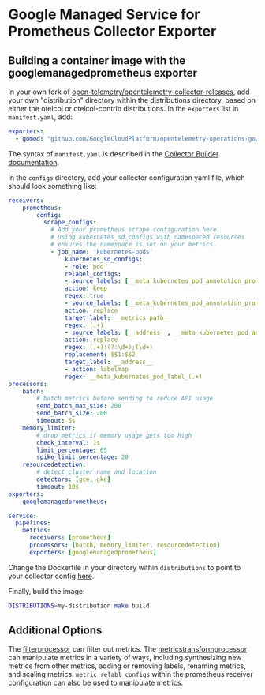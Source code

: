 # Google Managed Service for Prometheus Collector Exporter

## Building a container image with the googlemanagedprometheus exporter

In your own fork of [open-telemetry/opentelemetry-collector-releases](https://github.com/open-telemetry/opentelemetry-collector-releases), add your own "distribution" directory within the distributions directory, based on either the otelcol or otelcol-contrib distributions. In the `exporters` list in `manifest.yaml`, add:
```yaml
exporters:
  - gomod: "github.com/GoogleCloudPlatform/opentelemetry-operations-go/exporter/collector/googlemanagedprometheus v0.30.1"
```

The syntax of `manifest.yaml` is described in the [Collector Builder documentation](https://github.com/open-telemetry/opentelemetry-collector/blob/54f271b7d473f36b4ecbc21994d59359dbd263f6/cmd/builder/README.md#opentelemetry-collector-builder).

In the `configs` directory, add your collector configuration yaml file, which should look something like:

```yaml
receivers:
    prometheus:
        config:
          scrape_configs:
            # Add your prometheus scrape configuration here.
            # Using kubernetes_sd_configs with namespaced resources
            # ensures the namespace is set on your metrics.
            - job_name: 'kubernetes-pods'
                kubernetes_sd_configs:
                - role: pod
                relabel_configs:
                - source_labels: [__meta_kubernetes_pod_annotation_prometheus_io_scrape]
                action: keep
                regex: true
                - source_labels: [__meta_kubernetes_pod_annotation_prometheus_io_path]
                action: replace
                target_label: __metrics_path__
                regex: (.+)
                - source_labels: [__address__, __meta_kubernetes_pod_annotation_prometheus_io_port]
                action: replace
                regex: (.+):(?:\d+);(\d+)
                replacement: $$1:$$2
                target_label: __address__
                - action: labelmap
                regex: __meta_kubernetes_pod_label_(.+)
processors:
    batch:
        # batch metrics before sending to reduce API usage
        send_batch_max_size: 200
        send_batch_size: 200
        timeout: 5s
    memory_limiter:
        # drop metrics if memory usage gets too high
        check_interval: 1s
        limit_percentage: 65
        spike_limit_percentage: 20
    resourcedetection:
        # detect cluster name and location
        detectors: [gce, gke]
        timeout: 10s
exporters:
    googlemanagedprometheus:

service:
  pipelines:
    metrics:
      receivers: [prometheus]
      processors: [batch, memory_limiter, resourcedetection]
      exporters: [googlemanagedprometheus]
```

Change the Dockerfile in your directory within `distributions` to point to your collector config [here](https://github.com/open-telemetry/opentelemetry-collector-releases/blob/main/distributions/otelcol-contrib/Dockerfile#L17).

Finally, build the image: 

```sh
DISTRIBUTIONS=my-distribution make build
```

## Additional Options

The [filterprocessor](https://github.com/open-telemetry/opentelemetry-collector-contrib/tree/main/processor/filterprocessor) can filter out metrics. The [metricstransformprocessor](https://github.com/open-telemetry/opentelemetry-collector-contrib/tree/main/processor/metricstransformprocessor) can manipulate metrics in a variety of ways, including synthesizing new metrics from other metrics, adding or removing labels, renaming metrics, and scaling metrics. `metric_relabl_configs` within the prometheus receiver configuration can also be used to manipulate metrics.
